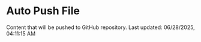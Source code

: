 # Auto Push File

Content that will be pushed to GitHub repository.
Last updated: 06/28/2025, 04:11:15 AM